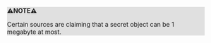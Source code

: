 <div style="margin:2em; background-color: #e0e0e0;">

<strong>⚠️NOTE️️️⚠️</strong>

Certain sources are claiming that a secret object can be 1 megabyte at most.
</div>

